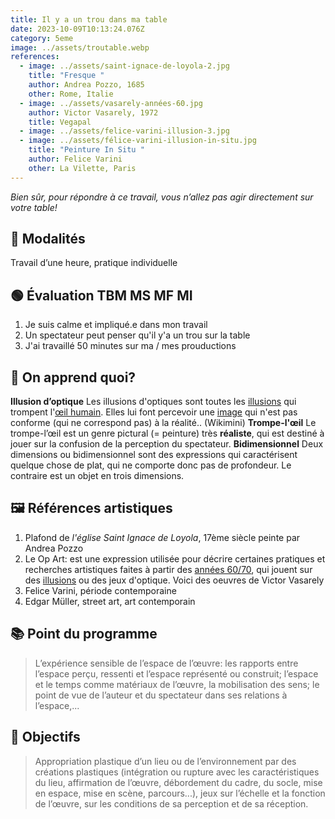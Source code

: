 ```yaml
---
title: Il y a un trou dans ma table
date: 2023-10-09T10:13:24.076Z
category: 5eme
image: ../assets/troutable.webp
references:
  - image: ../assets/saint-ignace-de-loyola-2.jpg
    title: "Fresque "
    author: Andrea Pozzo, 1685
    other: Rome, Italie
  - image: ../assets/vasarely-années-60.jpg
    author: Victor Vasarely, 1972
    title: Vegapal
  - image: ../assets/felice-varini-illusion-3.jpg
  - image: ../assets/félice-varini-illusion-in-situ.jpg
    title: "Peinture In Situ "
    author: Felice Varini
    other: La Vilette, Paris
---
```

*Bien sûr, pour répondre à ce travail, vous n’allez pas agir directement sur votre table!*

## **👀 Modalités**

Travail d’une heure, pratique individuelle

## 🟢 Évaluation   TBM MS MF MI

1. Je suis calme et impliqué.e dans mon travail
2. Un spectateur peut penser qu'il y'a un trou sur la table
3. J'ai travaillé 50 minutes sur ma / mes prouductions

## 🧐 On apprend quoi?

**Illusion d’optique** Les illusions d'optiques sont toutes les [illusions](https://fr.wikimini.org/w/index.php?title=Illusion&action=edit&redlink=1) qui trompent l'[œil humain](https://fr.wikimini.org/wiki/%C5%92il). Elles lui font percevoir une [image](https://fr.wikimini.org/wiki/Image) qui n'est pas conforme (qui ne correspond pas) à la réalité.. (Wikimini)
**Trompe-l'œil** Le trompe-l’œil est un genre pictural (= peinture) très **réaliste**, qui est destiné à jouer sur la confusion de la perception du spectateur.
**Bidimensionnel** Deux dimensions ou bidimensionnel sont des expressions qui caractérisent quelque chose de plat, qui ne comporte donc pas de profondeur. Le contraire est un objet en trois dimensions.

## 🖼 Références artistiques

1. Plafond de *l'église Saint Ignace de Loyola*, 17ème siècle peinte par Andrea Pozzo
2. Le Op Art: est une expression utilisée pour décrire certaines pratiques et recherches artistiques faites à partir des [années 60/70](https://fr.wikipedia.org/wiki/Ann%C3%A9es_1960), qui jouent sur des [illusions](https://fr.wikipedia.org/wiki/Illusion_optique) ou des jeux d'optique. Voici des oeuvres de Victor Vasarely
3. Felice Varini, période contemporaine
4. Edgar Müller, street art, art contemporain

## 📚 Point du programme

> L’expérience sensible de l’espace de l’œuvre: les rapports entre l’espace perçu, ressenti et l’espace représenté ou construit; l’espace et le temps comme matériaux de l’œuvre, la mobilisation des sens; le point de vue de l’auteur et du spectateur dans ses relations à l’espace,...

## 🏁 Objectifs

> Appropriation plastique d’un lieu ou de l’environnement par des créations plastiques (intégration ou rupture avec les caractéristiques du lieu, affirmation de l’œuvre, débordement du cadre, du socle, mise en espace, mise en scène, parcours...), jeux sur l’échelle et la fonction de l’œuvre, sur les conditions de sa perception et de sa réception.